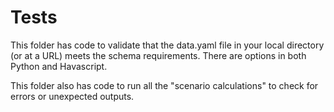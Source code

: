 # Tests

This folder has code to validate that the data.yaml file in your local directory (or at a URL) meets the schema requirements. There are options in both Python and Havascript.

This folder also has code to run all the "scenario calculations" to check for errors or unexpected outputs.